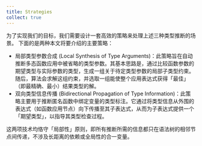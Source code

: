 ```yaml
---
title: Strategies
collect: true
---
```


为了实现我们的目标，我们需要设计一套高效的策略来处理上述三种类型推断的场景。
下面的是两种本文将要介绍的主要策略：

- 局部类型参数合成 (Local Synthesis of Type Arguments)：此策略旨在自动推断多态函数应用中被省略的类型参数。其基本思路是，通过比较函数参数的期望类型与实际参数的类型，生成一组关于待定类型参数的局部子类型约束。随后，算法会求解这组约束，并选取一组能使整个应用表达式获得「最佳」（即最精确、最小）结果类型的解。
- 双向类型信息传播 (Bidirectional Propagation of Type Information)：此策略主要用于推断匿名函数中绑定变量的类型标注。它通过将类型信息从外围的表达式（如函数应用节点）向下传播至其子表达式，从而为子表达式提供一个「期望类型」，以指导其类型检查过程。

这两项技术均恪守「局部性」原则，即所有推断所需的信息都只在语法树的相邻节点间传递，不涉及长距离的依赖或全局性的合一变量。